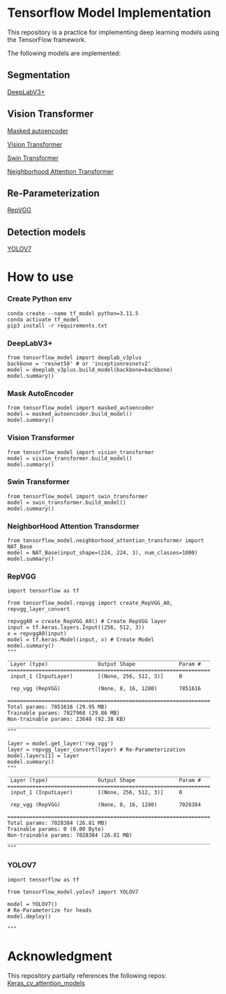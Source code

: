 # Tensorflow Model Implementation

This repository is a practice for implementing deep learning models using the TensorFlow framework.

The following models are implemented:

## Segmentation

[DeepLabV3+](https://arxiv.org/abs/1802.02611)

## Vision Transformer

[Masked autoencoder](https://arxiv.org/abs/2111.06377)

[Vision Transformer](https://arxiv.org/abs/2010.11929)

[Swin Transformer](https://openaccess.thecvf.com/content/ICCV2021/papers/Liu_Swin_Transformer_Hierarchical_Vision_Transformer_Using_Shifted_Windows_ICCV_2021_paper.pdf)

[Neighborhood Attention Transformer](https://openaccess.thecvf.com/content/CVPR2023/papers/Hassani_Neighborhood_Attention_Transformer_CVPR_2023_paper.pdf)

## Re-Parameterization

[RepVGG](https://arxiv.org/abs/2101.03697)

## Detection models

[YOLOV7](https://openaccess.thecvf.com/content/CVPR2023/papers/Wang_YOLOv7_Trainable_Bag-of-Freebies_Sets_New_State-of-the-Art_for_Real-Time_Object_Detectors_CVPR_2023_paper.pdf)

# How to use

### Create Python env

```
conda create --name tf_model python=3.11.5
conda activate tf_model
pip3 install -r requirements.txt
```

### DeepLabV3+

```
from tensorflow_model import deeplab_v3plus
backbone = 'resnet50' # or 'inceptionresnetv2'
model = deeplab_v3plus.build_model(backbone=backbone)
model.summary()
```

### Mask AutoEncoder

```
from tensorflow_model import masked_autoencoder
model = masked_autoencoder.build_model()
model.summary()
```

### Vision Transformer

```
from tensorflow_model import vision_transformer
model = vision_transformer.build_model()
model.summary()
```

### Swin Transformer

```
from tensorflow_model import swin_transformer
model = swin_transformer.build_model()
model.summary()
```

### NeighborHood Attention Transdormer
```
from tensorflow_model.neighborhood_attention_transformer import NAT_Base
model = NAT_Base(input_shape=(224, 224, 3), num_classes=1000)
model.summary()
```

### RepVGG

```
import tensorflow as tf

from tensorflow_model.repvgg import create_RepVGG_A0, repvgg_layer_convert

repvggA0 = create_RepVGG_A0() # Create RepVGG layer
input = tf.keras.layers.Input((256, 512, 3))
x = repvggA0(input)
model = tf.keras.Model(input, x) # Create Model
model.summary()
"""
_________________________________________________________________
 Layer (type)                Output Shape              Param #
=================================================================
 input_1 (InputLayer)        [(None, 256, 512, 3)]     0

 rep_vgg (RepVGG)            (None, 8, 16, 1280)       7851616

=================================================================
Total params: 7851616 (29.95 MB)
Trainable params: 7827968 (29.86 MB)
Non-trainable params: 23648 (92.38 KB)
_________________________________________________________________
"""

layer = model.get_layer('rep_vgg')
layer = repvgg_layer_convert(layer) # Re-Parameterization
model.layers[1] = layer
model.summary()
"""
_________________________________________________________________
 Layer (type)                Output Shape              Param #
=================================================================
 input_1 (InputLayer)        [(None, 256, 512, 3)]     0

 rep_vgg (RepVGG)            (None, 8, 16, 1280)       7028384

=================================================================
Total params: 7028384 (26.81 MB)
Trainable params: 0 (0.00 Byte)
Non-trainable params: 7028384 (26.81 MB)
_________________________________________________________________
"""
```
### YOLOV7
```
import tensorflow as tf

from tensorflow_model.yolov7 import YOLOV7

model = YOLOV7()
# Re-Parameterize for heads
model.deploy()

"""
```
# Acknowledgment
This repository partially references the following repos:
[Keras_cv_attention_models](https://github.com/leondgarse/keras_cv_attention_models?tab=readme-ov-file#keras_cv_attention_models)